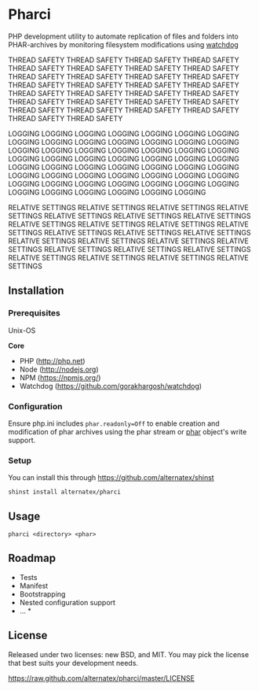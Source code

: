 Pharci
=============

PHP development utility to automate replication of files and folders into PHAR-archives by monitoring filesystem modifications using [watchdog](https://github.com/gorakhargosh/watchdog/)

THREAD SAFETY THREAD SAFETY THREAD SAFETY THREAD SAFETY THREAD SAFETY THREAD SAFETY
THREAD SAFETY THREAD SAFETY THREAD SAFETY THREAD SAFETY THREAD SAFETY THREAD SAFETY
THREAD SAFETY THREAD SAFETY THREAD SAFETY THREAD SAFETY THREAD SAFETY THREAD SAFETY
THREAD SAFETY THREAD SAFETY THREAD SAFETY THREAD SAFETY THREAD SAFETY THREAD SAFETY
THREAD SAFETY THREAD SAFETY THREAD SAFETY THREAD SAFETY THREAD SAFETY THREAD SAFETY

LOGGING LOGGING LOGGING LOGGING LOGGING LOGGING LOGGING LOGGING LOGGING LOGGING LOGGING
LOGGING LOGGING LOGGING LOGGING LOGGING LOGGING LOGGING LOGGING LOGGING LOGGING LOGGING
LOGGING LOGGING LOGGING LOGGING LOGGING LOGGING LOGGING LOGGING LOGGING LOGGING LOGGING
LOGGING LOGGING LOGGING LOGGING LOGGING LOGGING LOGGING LOGGING LOGGING LOGGING LOGGING
LOGGING LOGGING LOGGING LOGGING LOGGING LOGGING LOGGING LOGGING LOGGING LOGGING LOGGING

RELATIVE SETTINGS RELATIVE SETTINGS RELATIVE SETTINGS RELATIVE SETTINGS RELATIVE SETTINGS 
RELATIVE SETTINGS RELATIVE SETTINGS RELATIVE SETTINGS RELATIVE SETTINGS RELATIVE SETTINGS 
RELATIVE SETTINGS RELATIVE SETTINGS RELATIVE SETTINGS RELATIVE SETTINGS RELATIVE SETTINGS 
RELATIVE SETTINGS RELATIVE SETTINGS RELATIVE SETTINGS RELATIVE SETTINGS RELATIVE SETTINGS 
RELATIVE SETTINGS RELATIVE SETTINGS RELATIVE SETTINGS RELATIVE SETTINGS RELATIVE SETTINGS 

Installation
------------

### Prerequisites

Unix-OS

**Core**
* PHP (http://php.net)
* Node (http://nodejs.org)
* NPM (https://npmjs.org/)
* Watchdog (https://github.com/gorakhargosh/watchdog)

### Configuration

Ensure php.ini includes `phar.readonly=Off` to enable creation and modification of phar archives using the phar stream or [phar](http://php.net/manual/ru/class.phar.php) object's write support.

### Setup

You can install this through https://github.com/alternatex/shinst

`shinst install alternatex/pharci`

Usage
-------------

```shell
pharci <directory> <phar>
```

Roadmap
-------------
- Tests
- Manifest
- Bootstrapping
- Nested configuration support 
- ... *

License
-------------
Released under two licenses: new BSD, and MIT. You may pick the
license that best suits your development needs.

https://raw.github.com/alternatex/pharci/master/LICENSE
